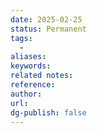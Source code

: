 ```yaml
---
date: 2025-02-25
status: Permanent
tags: 
  - 
aliases: 
keywords: 
related notes: 
reference: 
author: 
url: 
dg-publish: false
---
```



